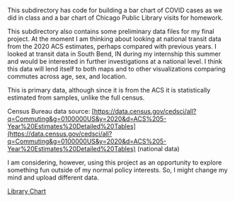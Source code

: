 This subdirectory has code for building a bar chart of COVID cases as we did in class and a bar chart of Chicago Public Library visits for homework.

This subdirectory also contains some preliminary data files for my final project. At the moment I am thinking about looking at national transit data from the 2020 ACS estimates, perhaps compared with previous years. I looked at transit data in South Bend, IN during my internship this summer and would be interested in further investigations at a national level. I think this data will lend itself to both maps and to other visualizations comparing commutes across age, sex, and location.

This is primary data, although since it is from the ACS it is statistically estimated from samples, unlike the full census.

Census Bureau data source: [https://data.census.gov/cedsci/all?q=Commuting&g=0100000US&y=2020&d=ACS%205-Year%20Estimates%20Detailed%20Tables](https://data.census.gov/cedsci/all?q=Commuting&g=0100000US&y=2020&d=ACS%205-Year%20Estimates%20Detailed%20Tables) (national data)

I am considering, however, using this project as an opportunity to explore something fun outside of my normal policy interests. So, I might change my mind and upload different data.

[Library Chart](./homework/homework.html)